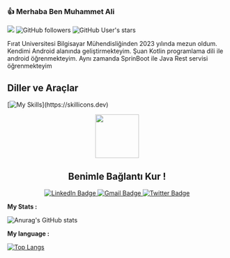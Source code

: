 ### :+1: Merhaba Ben Muhammet Ali 


![](https://komarev.com/ghpvc/?username=alibeysulen00&color=green)    ![GitHub followers](https://img.shields.io/github/followers/alibeysulen00?style=social)
![GitHub User's stars](https://img.shields.io/github/stars/alibeysulen00?style=social)


Fırat Universitesi Bilgisayar Mühendisliğinden 2023 yılında mezun oldum. Kendimi Android alanında geliştirmekteyim.
Şuan Kotlin programlama dili ile android öğrenmekteyim. Aynı zamanda SprinBoot ile Java Rest servisi öğrenmekteyim

## Diller ve Araçlar

[![My Skills](https://skillicons.dev/icons?i=java,kotlin,js,html,css,cs,py,androidstudio,pytorch,dotnet,git,idea,ai,mysql,postman,tensorflow,vscode,visualstudio,)](https://skillicons.dev)


<div id="header" align="center" >
  <img src="https://media.giphy.com/media/M9gbBd9nbDrOTu1Mqx/giphy.gif" width="100"/>

  ## Benimle Bağlantı Kur !

<div id="badges" style="margin:center">
  <a href="https://www.linkedin.com/in/alibeysulen/">
    <img src="https://img.shields.io/badge/LinkedIn-blue?style=for-the-badge&logo=linkedin&logoColor=white" alt="LinkedIn Badge"/>
  </a>
  <a href="https://mail.google.com/mail/u/0/#inbox?compose=DmwnWrRvwTdlQRXdHZzZKTgVVxzRXcsmhMJcKWQVTgvVtvTccJDxmKjGPSnnBPqwDKGsnrlWDskq">
    <img src="https://img.shields.io/badge/Gmail-D14836?style=for-the-badge&logo=gmail&logoColor=white" alt="Gmail Badge"/>
  <a href="your-twitter-URL">
    <img src="https://img.shields.io/badge/Twitter-blue?style=for-the-badge&logo=twitter&logoColor=white" alt="Twitter Badge"/>
  </a>
</div>
  </div>
  
   <b>My Stats :</b>

![Anurag's GitHub stats](https://github-readme-stats.vercel.app/api?username=alibeysulen00&show_icons=true&theme=radical)

 <b>My language :</b>
 
[![Top Langs](https://github-readme-stats-git-masterrstaa-rickstaa.vercel.app/api/top-langs/?username=alibeysulen00)](https://github.com/anuraghazra/github-readme-stats)



